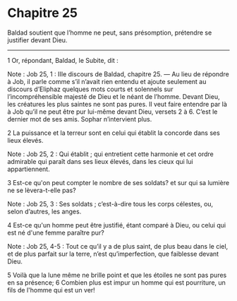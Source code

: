 # Chapitre 25

Baldad soutient que l’homme ne peut, sans présomption, prétendre se justifier devant Dieu.

***

1 Or, répondant, Baldad, le Subite, dit :

<span class="bible-note">Note : </span> Job 25, 1 : IIIe discours de Baldad, chapitre 25. ― Au lieu de répondre à Job, il parle comme s’il n’avait rien entendu et ajoute seulement au discours d’Eliphaz quelques mots courts et solennels sur l’incompréhensible majesté de Dieu et le néant de l’homme. Devant Dieu, les créatures les plus saintes ne sont pas pures. Il veut faire entendre par là à Job qu’il ne peut être pur lui-même devant Dieu, versets 2 à 6. C’est le dernier mot de ses amis. Sophar n’intervient plus.


2 La puissance et la terreur sont en celui qui établit la concorde dans ses lieux élevés.

<span class="bible-note">Note : </span> Job 25, 2 : Qui établit ; qui entretient cette harmonie et cet ordre admirable qui paraît dans ses lieux élevés, dans les cieux qui lui appartiennent.

3 Est-ce qu'on peut compter le nombre de ses soldats? et sur qui sa lumière ne se lèvera-t-elle pas?

<span class="bible-note">Note : </span> Job 25, 3 : Ses soldats ; c’est-à-dire tous les corps célestes, ou, selon d’autres, les anges.

4 Est-ce qu'un homme peut être justifié, étant comparé à Dieu, ou celui qui est né d'une femme paraître pur?

<span class="bible-note">Note : </span> Job 25, 4-5 : Tout ce qu’il y a de plus saint, de plus beau dans le ciel, et de plus parfait sur la terre, n’est qu’imperfection, que faiblesse devant Dieu.

5 Voilà que la lune même ne brille point et que les étoiles ne sont pas pures en sa présence; 6 Combien plus est impur un homme qui est pourriture, un fils de l'homme qui est un ver!

